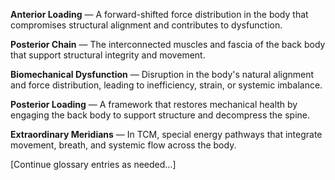 <div class="glossary-section">

**Anterior Loading** — A forward-shifted force distribution in the body that compromises structural alignment and contributes to dysfunction.

**Posterior Chain** — The interconnected muscles and fascia of the back body that support structural integrity and movement.

**Biomechanical Dysfunction** — Disruption in the body's natural alignment and force distribution, leading to inefficiency, strain, or systemic imbalance.

**Posterior Loading** — A framework that restores mechanical health by engaging the back body to support structure and decompress the spine.

**Extraordinary Meridians** — In TCM, special energy pathways that integrate movement, breath, and systemic flow across the body.

[Continue glossary entries as needed…]

</div>
